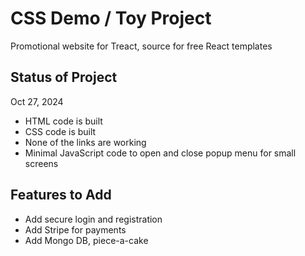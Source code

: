 # CSS Demo / Toy Project

Promotional website for Treact, source for free React templates

## Status of Project

Oct 27, 2024

- HTML code is built
- CSS code is built
- None of the links are working
- Minimal JavaScript code to open and close popup menu for small screens

## Features to Add

- Add secure login and registration
- Add Stripe for payments
- Add Mongo DB, piece-a-cake
